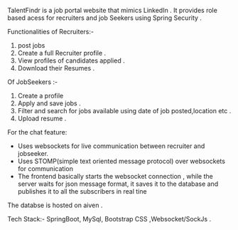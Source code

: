 TalentFindr is a job portal website that mimics LinkedIn . It provides role based acess for recruiters and job Seekers using Spring Security .

Functionalities of Recruiters:-
1) post jobs
2) Create a full Recruiter profile .
3) View profiles of candidates applied .
4) Download their Resumes .

Of JobSeekers :-
1) Create a profile
2) Apply and save  jobs .
3) Filter and search for jobs available using date of job posted,location etc .
4) Upload resume .


For the chat feature:

* Uses websockets for live communication between recruiter and jobseeker.
* Uses STOMP(simple text oriented message protocol) over websockets for communication
* The frontend basically starts the websocket connection , while the server waits for json message format, it saves it to the database and publishes it to all the subscribers in real tine

The databse is hosted on aiven .
 
Tech Stack:- SpringBoot, MySql, Bootstrap CSS ,Websocket/SockJs .
